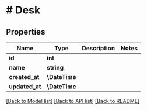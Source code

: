 # # Desk

## Properties

Name | Type | Description | Notes
------------ | ------------- | ------------- | -------------
**id** | **int** |  |
**name** | **string** |  |
**created_at** | **\DateTime** |  |
**updated_at** | **\DateTime** |  |

[[Back to Model list]](../../README.md#models) [[Back to API list]](../../README.md#endpoints) [[Back to README]](../../README.md)
